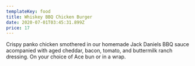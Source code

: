 ```yaml
---
templateKey: food
title: Whiskey BBQ Chicken Burger
date: 2020-07-01T03:45:31.899Z
price: 17
---
```


Crispy panko chicken smothered in our homemade Jack Daniels BBQ sauce acompanied with aged cheddar, bacon, tomato, and buttermilk ranch dressing. On your choice of Ace bun or in a wrap.
